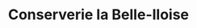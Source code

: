---
title: "Conserverie la Belle-Iloise"
url: /le-havre/conserverie-la-belle-iloise/
shop: charcuterie
---